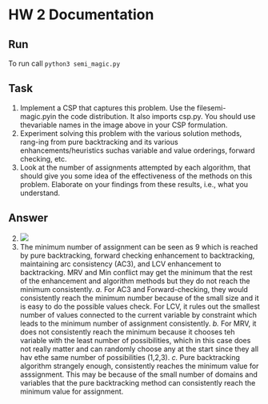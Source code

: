 # HW 2 Documentation

## Run

To run call ```python3 semi_magic.py```


## Task
1.  Implement a CSP that captures this problem.  Use the filesemi-magic.pyin  the  code  distribution.   It  also  imports  csp.py.   You  should  use  thevariable names in the image above in your CSP formulation.
2.   Experiment solving this problem with the various solution methods, rang-ing from pure backtracking and its various enhancements/heuristics suchas variable and value orderings, forward checking, etc.
3.    Look  at  the  number  of  assignments  attempted  by  each  algorithm,  that should  give  you  some  idea  of  the  effectiveness  of  the  methods  on  this problem.   Elaborate  on  your  findings  from  these  results,  i.e.,  what  you understand.


## Answer
2. ![](https://i.imgur.com/eQBkCXH.png)
3. The minimum number of assignment can be seen as 9 which is reached by pure backtracking, forward checking enhancement to backtracking, maintaining arc consistency (AC3), and LCV enhancement to backtracking. MRV and Min conflict may get the minimum that the rest of the enhancement and algorithm methods but they do not reach the minimum consistently. 
    *a.* For AC3 and Forward-checking, they would consistently reach the minimum number because of the small size and it is easy to do the possible values check. For LCV, it rules out the smallest number of values connected to the current variable by constraint which leads to the minimum number of assignment consistently. 
    *b.* For MRV, it does not consistently reach the minimum because it chooses teh variable with the least number of possibilities, which in this case does not really matter  and can randomly choose any at the start since they all hav ethe same number of possibilities (1,2,3). 
    *c.* Pure backtracking algorithm strangely enough, consistently reaches the minimum value for asssignment. This may be because of the small number of domains and variables that the pure backtracking method can consistently reach the minimum value for assignment.